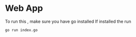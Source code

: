 # Web App

To run this , make sure you have go installed
If installed the run

```bash
go run index.go
```

